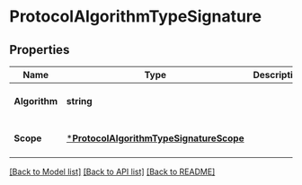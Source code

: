 # ProtocolAlgorithmTypeSignature

## Properties
Name | Type | Description | Notes
------------ | ------------- | ------------- | -------------
**Algorithm** | **string** |  | [optional] [default to null]
**Scope** | [***ProtocolAlgorithmTypeSignatureScope**](ProtocolAlgorithmTypeSignatureScope.md) |  | [optional] [default to null]

[[Back to Model list]](../README.md#documentation-for-models) [[Back to API list]](../README.md#documentation-for-api-endpoints) [[Back to README]](../README.md)

